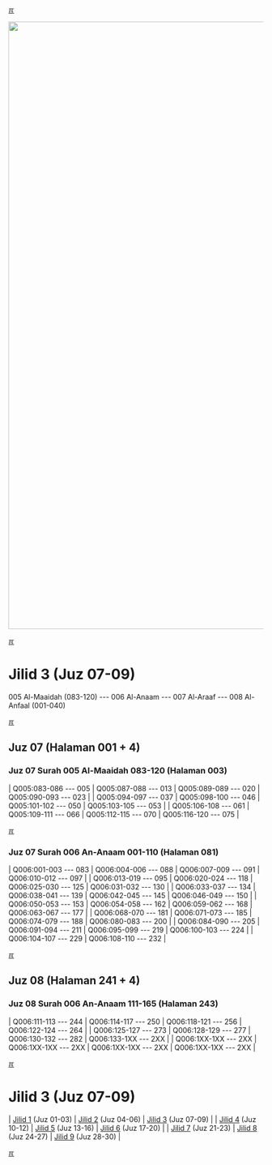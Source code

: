 ---
---

[&#x213C;](#idxXXX)<br id="idx000">

<img src="{{ site.baseurl }}/assets/images/z4816-02.jpg" style="width:1199px;">

[&#x213C;](#)<br id="idx1">
# Jilid 3 (Juz 07-09)

005 Al-Maaidah (083-120) --- 006 Al-Anaam --- 007 Al-Araaf --- 008 Al-Anfaal (001-040)

[&#x213C;](#)<br id="idx307005083">

## Juz 07 (Halaman 001 + 4)

### Juz 07 Surah 005 Al-Maaidah 083-120 (Halaman 003)

| Q005:083-086 --- 005 | Q005:087-088 --- 013 | Q005:089-089 --- 020 | Q005:090-093 --- 023 |
| Q005:094-097 --- 037 | Q005:098-100 --- 046 | Q005:101-102 --- 050 | Q005:103-105 --- 053 |
| Q005:106-108 --- 061 | Q005:109-111 --- 066 | Q005:112-115 --- 070 | Q005:116-120 --- 075 |

[&#x213C;](#)<br id="idx307006001">

### Juz 07 Surah 006 An-Anaam  001-110 (Halaman 081)

| Q006:001-003 --- 083 | Q006:004-006 --- 088 | Q006:007-009 --- 091 | Q006:010-012 --- 097 |
| Q006:013-019 --- 095 | Q006:020-024 --- 118 | Q006:025-030 --- 125 | Q006:031-032 --- 130 |
| Q006:033-037 --- 134 | Q006:038-041 --- 139 | Q006:042-045 --- 145 | Q006:046-049 --- 150 |
| Q006:050-053 --- 153 | Q006:054-058 --- 162 | Q006:059-062 --- 168 | Q006:063-067 --- 177 |
| Q006:068-070 --- 181 | Q006:071-073 --- 185 | Q006:074-079 --- 188 | Q006:080-083 --- 200 |
| Q006:084-090 --- 205 | Q006:091-094 --- 211 | Q006:095-099 --- 219 | Q006:100-103 --- 224 |
| Q006:104-107 --- 229 | Q006:108-110 --- 232 |

[&#x213C;](#)<br id="idx308006111">

## Juz 08 (Halaman 241 + 4)

### Juz 08 Surah 006 An-Anaam  111-165 (Halaman 243)

| Q006:111-113 --- 244 | Q006:114-117 --- 250 | Q006:118-121 --- 256 | Q006:122-124 --- 264 |
| Q006:125-127 --- 273 | Q006:128-129 --- 277 | Q006:130-132 --- 282 | Q006:133-1XX --- 2XX |
| Q006:1XX-1XX --- 2XX | Q006:1XX-1XX --- 2XX | Q006:1XX-1XX --- 2XX | Q006:1XX-1XX --- 2XX |


[&#x213C;](#)<br id="idxA">
# Jilid 3 (Juz 07-09)

| [Jilid 1](001.md) (Juz 01-03) | [Jilid 2](002.md) (Juz 04-06) | [Jilid 3](003.md) (Juz 07-09) |
| [Jilid 4](004.md) (Juz 10-12) | [Jilid 5](005.md) (Juz 13-16) | [Jilid 6](006.md) (Juz 17-20) |
| [Jilid 7](007.md) (Juz 21-23) | [Jilid 8](008.md) (Juz 24-27) | [Jilid 9](009.md) (Juz 28-30) |

[&#x213C;](#)<br id="idxXXX">

